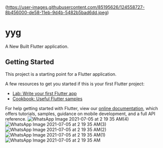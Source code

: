 (https://user-images.githubusercontent.com/85195626/124558727-8b456000-de58-11eb-9d4b-5482b5bad6dd.jpeg)
# yyg

A New Built Flutter application.

## Getting Started

This project is a starting point for a Flutter application.

A few resources to get you started if this is your first Flutter project:

- [Lab: Write your first Flutter app](https://flutter.dev/docs/get-started/codelab)
- [Cookbook: Useful Flutter samples](https://flutter.dev/docs/cookbook)

For help getting started with Flutter, view our
[online documentation](https://flutter.dev/docs), which offers tutorials,
samples, guidance on mobile development, and a full API reference.
![WhatsApp Image 2021-07-05 at 2 19 35 AM(4)](https://user-images.githubusercontent.com/85195626/124558732-8c768d00-de58-11eb-9cf3-588ed898ac2e.jpeg)
![WhatsApp Image 2021-07-05 at 2 19 35 AM(3)](https://user-images.githubusercontent.com/85195626/124558734-8c768d00-de58-11eb-9038-b591d8782686.jpeg)
![WhatsApp Image 2021-07-05 at 2 19 35 AM(2)](https://user-images.githubusercontent.com/85195626/124558735-8d0f2380-de58-11eb-83d7-7f27844491f3.jpeg)
![WhatsApp Image 2021-07-05 at 2 19 35 AM(1)](https://user-images.githubusercontent.com/85195626/124558738-8da7ba00-de58-11eb-8e9e-fc891caed5c9.jpeg)
![WhatsApp Image 2021-07-05 at 2 19 35 AM](https://user-images.githubusercontent.com/85195626/124558739-8da7ba00-de58-11eb-8792-63136c835558.jpeg)
